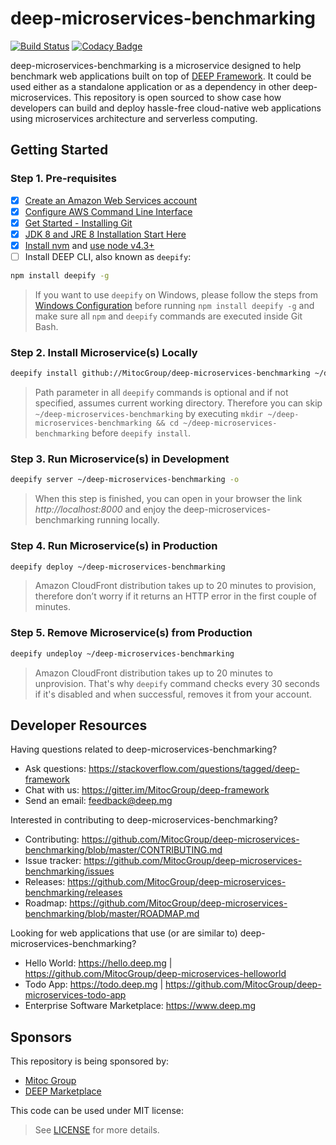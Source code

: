 deep-microservices-benchmarking
===============================

[![Build Status](https://travis-ci.org/MitocGroup/deep-microservices-benchmarking.svg?branch=master)](https://travis-ci.org/MitocGroup/deep-microservices-benchmarking)
[![Codacy Badge](https://api.codacy.com/project/badge/coverage/1ad2d529275e490cb61700b3c20f771a)](https://www.codacy.com/app/MitocGroup/deep-microservices-benchmarking)

deep-microservices-benchmarking is a microservice designed to help benchmark web applications built
on top of [DEEP Framework](https://github.com/MitocGroup/deep-framework). It could be used either
as a standalone application or as a dependency in other deep-microservices. This repository is open
sourced to show case how developers can build and deploy hassle-free cloud-native web applications
using microservices architecture and serverless computing.


## Getting Started

### Step 1. Pre-requisites

- [x] [Create an Amazon Web Services account](https://www.youtube.com/watch?v=WviHsoz8yHk)
- [x] [Configure AWS Command Line Interface](https://docs.aws.amazon.com/cli/latest/userguide/cli-chap-getting-started.html)
- [x] [Get Started - Installing Git](https://git-scm.com/book/en/v2/Getting-Started-Installing-Git)
- [x] [JDK 8 and JRE 8 Installation Start Here](https://docs.oracle.com/javase/8/docs/technotes/guides/install/install_overview.html)
- [x] [Install nvm](https://github.com/creationix/nvm#install-script) and [use node v4.3+](https://github.com/creationix/nvm#usage)
- [ ] Install DEEP CLI, also known as `deepify`:

```bash
npm install deepify -g
```

> If you want to use `deepify` on Windows, please follow the steps from
[Windows Configuration](https://github.com/MitocGroup/deep-framework/blob/master/docs/windows.md)
before running `npm install deepify -g` and make sure all `npm` and `deepify` commands are executed
inside Git Bash.

### Step 2. Install Microservice(s) Locally

```bash
deepify install github://MitocGroup/deep-microservices-benchmarking ~/deep-microservices-benchmarking
```

> Path parameter in all `deepify` commands is optional and if not specified, assumes current
working directory. Therefore you can skip `~/deep-microservices-benchmarking` by executing
`mkdir ~/deep-microservices-benchmarking && cd ~/deep-microservices-benchmarking` before `deepify install`.

### Step 3. Run Microservice(s) in Development

```bash
deepify server ~/deep-microservices-benchmarking -o
```

> When this step is finished, you can open in your browser the link *http://localhost:8000*
and enjoy the deep-microservices-benchmarking running locally.

### Step 4. Run Microservice(s) in Production

```bash
deepify deploy ~/deep-microservices-benchmarking
```

> Amazon CloudFront distribution takes up to 20 minutes to provision, therefore don’t worry
if it returns an HTTP error in the first couple of minutes.

### Step 5. Remove Microservice(s) from Production

```bash
deepify undeploy ~/deep-microservices-benchmarking
```

> Amazon CloudFront distribution takes up to 20 minutes to unprovision. That's why `deepify`
command checks every 30 seconds if it's disabled and when successful, removes it from your account.


## Developer Resources

Having questions related to deep-microservices-benchmarking?

- Ask questions: https://stackoverflow.com/questions/tagged/deep-framework
- Chat with us: https://gitter.im/MitocGroup/deep-framework
- Send an email: feedback@deep.mg

Interested in contributing to deep-microservices-benchmarking?

- Contributing: https://github.com/MitocGroup/deep-microservices-benchmarking/blob/master/CONTRIBUTING.md
- Issue tracker: https://github.com/MitocGroup/deep-microservices-benchmarking/issues
- Releases: https://github.com/MitocGroup/deep-microservices-benchmarking/releases
- Roadmap: https://github.com/MitocGroup/deep-microservices-benchmarking/blob/master/ROADMAP.md

Looking for web applications that use (or are similar to) deep-microservices-benchmarking?

- Hello World: https://hello.deep.mg | https://github.com/MitocGroup/deep-microservices-helloworld
- Todo App: https://todo.deep.mg | https://github.com/MitocGroup/deep-microservices-todo-app
- Enterprise Software Marketplace: https://www.deep.mg

## Sponsors

This repository is being sponsored by:
- [Mitoc Group](https://www.mitocgroup.com)
- [DEEP Marketplace](https://www.deep.mg)

This code can be used under MIT license:
> See [LICENSE](https://github.com/MitocGroup/deep-microservices-benchmarking/blob/master/LICENSE) for more details.
